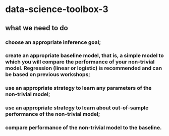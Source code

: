 # data-science-toolbox-3
## what we need to do
### choose an appropriate inference goal; 
### create an appropriate baseline model, that is, a simple model to which you will compare the performance of your non-trivial model. Regression (linear or logistic) is recommended and can be based on previous workshops; 
### use an appropriate strategy to learn any parameters of the non-trivial model; 
### use an appropriate strategy to learn about out-of-sample performance of the non-trivial model; 
### compare performance of the non-trivial model to the baseline. 
